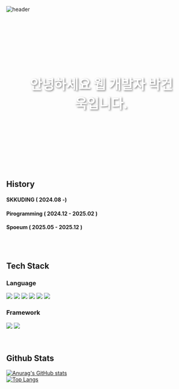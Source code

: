 ![header](https://capsule-render.vercel.app/api?type=waving&height=400&color=gradient&text=안녕하세요-nl-웹%20개발자-nl-박건욱입니다.&FontAlign=0)
<div class="header-container">
  <div class="header-text">
    <h1>안녕하세요 웹 개발자 박건욱입니다.</h1>
    </div>
</div>

<style>
.header-container {
  position: relative; /* 중요: 내부의 절대 위치 지정 요소의 기준이 됩니다 */
  width: 100%; /* 또는 원하는 헤더 너비 */
  height: 400px; /* capsule-render 이미지의 높이와 일치해야 합니다 */
  overflow: hidden; /* 텍스트가 넘칠 경우 잘라냅니다 */
}

.header-container img {
  width: 100%;
  height: 100%;
  object-fit: cover; /* 이미지가 영역을 왜곡 없이 꽉 채우도록 합니다 */
  position: absolute; /* 컨테이너 내에서 이미지 위치 지정 */
  top: 0;
  left: 0;
  z-index: 1; /* 이미지를 더 낮은 레이어에 배치 */
}

.header-text {
  position: absolute; /* header-container에 상대적으로 텍스트 위치 지정 */
  top: 50%; /* 수직 중앙 정렬 */
  left: 50%; /* 수평 중앙 정렬 */
  transform: translate(-50%, -50%); /* 요소 자신의 크기를 고려하여 정확히 중앙에 배치 */
  text-align: center;
  color: white; /* 텍스트 색상 */
  z-index: 2; /* 텍스트를 이미지 위에 배치 */
  width: 80%; /* 텍스트 줄바꿈을 위해 필요에 따라 조정 */
}

.header-text h1 {
  margin: 0; /* h1의 기본 마진 제거 */
  font-size: 2.5em; /* 필요에 따라 글자 크기 조정 */
  text-shadow: 2px 2px 4px rgba(0, 0, 0, 0.5); /* 가독성을 위한 그림자 효과 */
}
</style>

## History
#### SKKUDING ( 2024.08 -)
#### Pirogramming ( 2024.12 - 2025.02 )
#### Spoeum ( 2025.05 - 2025.12 )
<br/>
<br/>

<div>
  
  ## Tech Stack
  ### Language
  <img src="https://img.shields.io/badge/Python-3776AB?style=flat-square&logo=Python&logoColor=white"/>
  <img src="https://img.shields.io/badge/JavaScript-F7DF1E?style=flat-square&logo=JavaScript&logoColor=white"/>
  <img src="https://img.shields.io/badge/TypeScript-3178C6?style=flat-square&logo=TypeScript&logoColor=white"/>
  <img src="https://img.shields.io/badge/HTML5-E34F26?style=flat-square&logo=HTML5&logoColor=white"/>
  <img src="https://img.shields.io/badge/CSS-663399?style=flat-square&logo=CSS&logoColor=white"/>
  <img src="https://img.shields.io/badge/Node.js-5FA04E?style=flat-square&logo=Node.js&logoColor=white"/>
  
  ### Framework
  <img src="https://img.shields.io/badge/Django-092E20?style=flat-square&logo=Django&logoColor=white"/>
  <img src="https://img.shields.io/badge/NestJS-E0234E?style=flat-square&logo=NestJS&logoColor=white"/>
</div>

<br/>
<br/>


## Github Stats
[![Anurag's GitHub stats](https://github-readme-stats.vercel.app/api?username=parkgunwook0617)](https://github.com/anuraghazra/github-readme-stats)
<br/>
[![Top Langs](https://github-readme-stats.vercel.app/api/top-langs/?username=parkgunwook0617)](https://github.com/anuraghazra/github-readme-stats)
<!--
**parkgunwook0617/parkgunwook0617** is a ✨ _special_ ✨ repository because its `README.md` (this file) appears on your GitHub profile.

Here are some ideas to get you started:

- 🔭 I’m currently working on ...
- 🌱 I’m currently learning ...
- 👯 I’m looking to collaborate on ...
- 🤔 I’m looking for help with ...
- 💬 Ask me about ...
- 📫 How to reach me: ...
- 😄 Pronouns: ...
- ⚡ Fun fact: ...
-->
